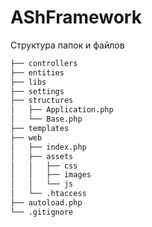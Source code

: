 # AShFramework

Структура папок и файлов

```bash
├── controllers
├── entities
├── libs
├── settings
├── structures
│   ├── Application.php
│   └── Base.php
├── templates
├── web
│   ├── index.php
│   ├── assets
│   │   ├── css
│   │   ├── images
│   │   └── js
│   └── .htaccess
├── autoload.php
└── .gitignore
```
